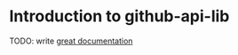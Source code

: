 # Introduction to github-api-lib

TODO: write [great documentation](http://jacobian.org/writing/what-to-write/)
